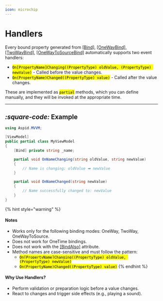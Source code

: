 ```yaml
---
icon: microchip
---
```


# Handlers

Every bound property generated from [\[Bind\]](bind.md), [\[OneWayBind\]](onewaybind.md), [\[TwoWayBind\]](twowaybind.md), [\[OneWayToSourceBind\]](onewaytosourcebind.md) automatically supports two event handlers:

* <mark style="color:$warning;">`On[PropertyName]Changing((PropertyType) oldValue, (PropertyType) newValue)`</mark> - Called before the value changes.
* <mark style="color:$warning;">`On(PropertyName)Changed((PropertyType) value)`</mark> - Called after the value changes.

These are implemented as <mark style="color:$warning;">`partial`</mark> methods, which you can define manually, and they will be invoked at the appropriate time.

***

## <i class="fa-square-code">:square-code:</i> Example

```csharp
using Aspid.MVVM;

[ViewModel]
public partial class MyViewModel
{
    [Bind] private string _name;

    partial void OnNameChanging(string oldValue, string newValue)
    {
        // Name is changing: oldValue ➡ newValue
    }

    partial void OnNameChanged(string newValue)
    {
        // Name successfully changed to: newValue
    }
}
```

{% hint style="warning" %}
#### Notes

* Works only for the following binding modes: OneWay, TwoWay, OneWayToSource.
* Does not work for OneTime bindings.
* Does not work with the [\[BindAlso\]](bindalso.md) attribute.&#x20;
* Method names are case-sensitive and must follow the pattern:
  * <mark style="color:$warning;">`On[PropertyName]Changing((PropertyType) oldValue, (PropertyType) newValue)`</mark>
  * <mark style="color:$warning;">`On(PropertyName)Changed((PropertyType) value)`</mark>
{% endhint %}

#### Why Use Handlers?

* Perform validation or preparation logic before a value changes.
* React to changes and trigger side effects (e.g., playing a sound).
